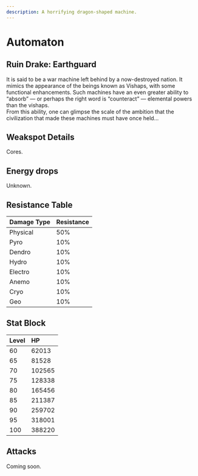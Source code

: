 ```yaml
---
description: A horrifying dragon-shaped machine.
---
```


# Automaton

## Ruin Drake: Earthguard

It is said to be a war machine left behind by a now-destroyed nation. It mimics the appearance of the beings known as Vishaps, with some functional enhancements. Such machines have an even greater ability to “absorb” — or perhaps the right word is “counteract” — elemental powers than the vishaps.  
From this ability, one can glimpse the scale of the ambition that the civilization that made these machines must have once held…  

## Weakspot Details

Cores.  

## Energy drops

Unknown.  

## Resistance Table

| Damage Type | Resistance |
| :--- | :--- |
| Physical | 50% |
| Pyro | 10% |
| Dendro | 10% |
| Hydro | 10% |
| Electro | 10% |
| Anemo | 10% |
| Cryo | 10% |
| Geo | 10% |

## Stat Block

| Level | HP |
| :--- | :--- |
| 60 | 62013 |
| 65 | 81528 |
| 70 | 102565 |
| 75 | 128338 |
| 80 | 165456 |
| 85 | 211387 |
| 90 | 259702 |
| 95 | 318001 |
| 100 | 388220 |

## Attacks 

Coming soon.  
